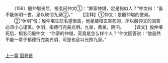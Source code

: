 　　（156）殷仲堪丧后，桓玄问仲文①：“卿家仲堪，定是何似人？”仲文曰：“虽不能休明一世，足以映彻九泉②。”
　　【注释】①仲文：是殷仲堪的堂弟。
　　②“休明”句：殷仲堪生前名望很高，他是被桓玄害死的，所以殷仲文的回答必须小心谨慎。休明，指德行完美光明。九泉，黄泉，阴间。
　　【译文】殷仲堪死后，桓玄问殷仲文：“你家的仲堪，究竟是怎么样个人？”仲文回答说：“他虽然不能一辈子都德行完美光明，可是也足以光照九泉。”

<br>[上一篇](08_155) [回卷首](08_000)
